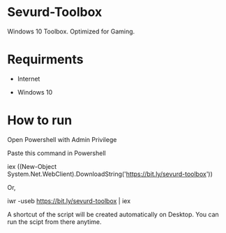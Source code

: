 # Sevurd-Toolbox
Windows 10 Toolbox. Optimized for Gaming.

# Requirments
 - Internet
 
 - Windows 10

# How to run
Open Powershell with Admin Privilege

Paste this command in Powershell

iex ((New-Object System.Net.WebClient).DownloadString('https://bit.ly/sevurd-toolbox'))

Or,

iwr -useb https://bit.ly/sevurd-toolbox | iex

A shortcut of the script will be created  automatically on Desktop. You can run the scipt from there anytime.
